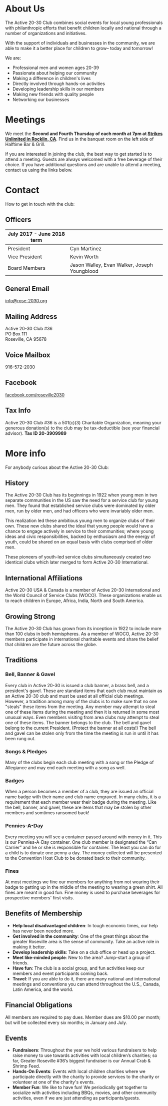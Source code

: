 # About Us

The Active 20-30 Club combines social events for local young professionals with
philanthropic efforts that benefit children locally and national through a
number of organizations and initiatives.

With the support of individuals and businesses in the community, we are able to
make it a better place for children to grow– today and tomorrow!

We are:

* Professional men and women ages 20-39
* Passionate about helping our community
* Making a difference in children's lives
* Directly involved through hands-on activities
* Developing leadership skills in our members
* Making new friends with quality people
* Networking our businesses

# Meetings

We meet the **Second and Fourth Thursday of each month at 7pm at [Strikes
Unlimited in Rocklin,
CA](https://www.google.com/maps/place/5681+Lonetree+Blvd,+Rocklin,+CA+95765/)**.
Find us in the banquet room on the left side of Halftime Bar & Grill.

If you are interested in joining the club, the best way to get started is to
attend a meeting. Guests are always welcomed with a free beverage of their
choice. If you have additional questions and are unable to attend a meeting,
contact us using the links below.

# Contact

How to get in touch with the club:

## Officers

| July 2017 - June 2018 term |   |
| -------------------------- | - |
| President | Cyn Martinez |
| Vice President | Kevin Worth |
| Board Members | Jason Walley, Evan Walker, Joseph Youngblood |

## General Email

[info@rose-2030.org](mailto:info@rose-2030.org)

## Mailing Address

Active 20-30 Club #36  
PO Box 111  
Roseville, CA 95678

## Voice Mailbox

916-572-2030

## Facebook

[facebook.com/roseville2030](https://www.facebook.com/roseville2030)

## Tax Info

Active 20-30 Club #36 is a 501(c)(3) Charitable Organization, meaning your
generous donation(s) to the club may be tax-deductible (see your financial
advisor). **Tax ID 20-3909989**

# More info

For anybody curious about the Active 20-30 Club:

## History

The Active 20-30 Club has its beginnings in 1922 when young men in two separate
communities in the US saw the need for a service club for young men. They found
that established service clubs were dominated by older men, run by older men,
and had officers who were invariably older men.

This realization led these ambitious young men to organize clubs of their own.
These new clubs shared the ideal that young people would have a chance to engage
actively in service to their communities; where young ideas and civic
responsibilities, backed by enthusiasm and the energy of youth, could be shared
on an equal basis with clubs comprised of older men.

These pioneers of youth-led service clubs simultaneously created two identical
clubs which later merged to form Active 20-30 International.

## International Affiliations

Active 20-30 USA & Canada is a member of Active 20-30 International and the
World Council of Service Clubs (WOCO). These organizations enable us to reach
children in Europe, Africa, India, North and South America.

## Growing Strong

The Active 20-30 Club has grown from its inception in 1922 to include more than
100 clubs in both hemispheres. As a member of WOCO, Active 20-30 members
participate in international charitable events and share the belief that
children are the future across the globe.

## Traditions

### Bell, Banner & Gavel

Every club in Active 20-30 is issued a club banner, a brass bell, and a
president's gavel. These are standard items that each club must maintain as an
Active 20-30 club and must be used at all official club meetings. However, a
tradition among many of the clubs is to make sure that no one "steals" these
items from the meeting. Any member may attempt to steal one of these items
during the meeting and then it is returned in some most unusual ways. Even
members visiting from area clubs may attempt to steal one of these items. The
banner belongs to the club. The bell and gavel belong to the current President.
(Protect the banner at all costs!) The bell and gavel can be stolen only from
the time the meeting is run in until it has been rung out.

### Songs & Pledges

Many of the clubs begin each club meeting with a song or the Pledge of
Allegiance and may end each meeting with a song as well.

### Badges

When a person becomes a member of a club, they are issued an official name badge
with their name and club name engraved. In many clubs, it is a requirement that
each member wear their badge during the meeting. Like the bell, banner, and
gavel, these are items that may be stolen by other members and somtimes ransomed
back!

### Pennies-A-Day

Every meeting you will see a container passed around with money in it. This is
our Pennies-A-Day container. One club member is designated the “Can Carrier” and
he or she is responsible for container. The least you can do for a child is to
donate one penny a day. The money collected will be presented to the Convention
Host Club to be donated back to their community.

### Fines

At most meetings we fine our members for anything from not wearing their badge
to getting up in the middle of the meeting to wearing a green shirt. All fines
are meant in good fun. Fine money is used to purchase beverages for prospective
members' first visits.

## Benefits of Membership

* **Help local disadvantaged children**: In tough economic times, our help has
  never been needed more.
* **Get involved in the community**: One of the great things about the greater
  Roseville area is the sense of community. Take an active role in making it
  better.
* **Develop leadership skills**: Take on a club office or head up a project.
* **Meet like-minded people**: New to the area? Jump-start a group of friends.
* **Have fun**: The club is a social group, and fun activities keep our members
  and event participants coming back.
* **Travel**: If you are able to do it, there are many national and
  international meetings and conventions you can attend throughout the U.S.,
  Canada, Latin America, and the world.

## Financial Obligations

All members are required to pay dues. Member dues are $10.00 per month; but will
be collected every six months; in January and July.

## Events

* **Fundraisers**: Throughout the year we hold various fundraisers to help raise
  money to use towards activities with local children’s charities; so far,
  Greater Roseville #36’s biggest fundraiser is our Annual Crab & Shrimp Feed.
* **Hands-On Events**: Events with local children charities where we participate
  directly with the charity to provide services to the charity or volunteer at
  one of the charity's events.
* **Member Fun**: We like to have fun! We periodically get together to socialize
  with activities including BBQs, movies, and other community activities, even
  if we are just attending as participants/guests.
